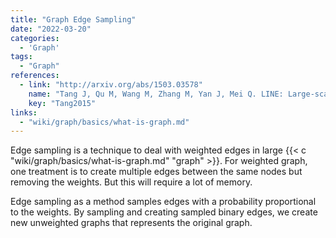 ```yaml
---
title: "Graph Edge Sampling"
date: "2022-03-20"
categories:
  - 'Graph'
tags:
  - "Graph"
references:
  - link: "http://arxiv.org/abs/1503.03578"
    name: "Tang J, Qu M, Wang M, Zhang M, Yan J, Mei Q. LINE: Large-scale Information Network Embedding. arXiv [cs.LG]. 2015. Available: http://arxiv.org/abs/1503.03578"
    key: "Tang2015"
links:
  - "wiki/graph/basics/what-is-graph.md"
---
```


Edge sampling is a technique to deal with weighted edges in large {{< c "wiki/graph/basics/what-is-graph.md" "graph" >}}. For weighted graph, one treatment is to create multiple edges between the same nodes but removing the weights. But this will require a lot of memory.

Edge sampling as a method samples edges with a probability proportional to the weights. By sampling and creating sampled binary edges, we create new unweighted graphs that represents the original graph.